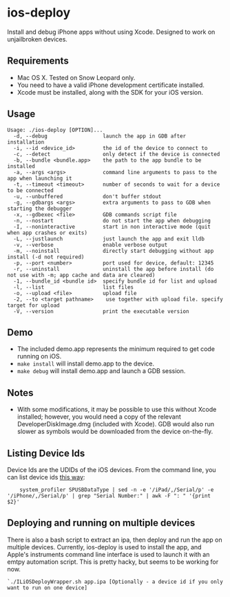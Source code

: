 ios-deploy
==========
Install and debug iPhone apps without using Xcode. Designed to work on unjailbroken devices.

## Requirements

* Mac OS X. Tested on Snow Leopard only.
* You need to have a valid iPhone development certificate installed.
* Xcode must be installed, along with the SDK for your iOS version.

## Usage

	Usage: ./ios-deploy [OPTION]...
	  -d, --debug                  launch the app in GDB after installation
	  -i, --id <device_id>         the id of the device to connect to
	  -c, --detect                 only detect if the device is connected
	  -b, --bundle <bundle.app>    the path to the app bundle to be installed
	  -a, --args <args>            command line arguments to pass to the app when launching it
	  -t, --timeout <timeout>      number of seconds to wait for a device to be connected
	  -u, --unbuffered             don't buffer stdout
	  -g, --gdbargs <args>         extra arguments to pass to GDB when starting the debugger
	  -x, --gdbexec <file>         GDB commands script file
	  -n, --nostart                do not start the app when debugging
	  -I, --noninteractive         start in non interactive mode (quit when app crashes or exits)
	  -L, --justlaunch             just launch the app and exit lldb
	  -v, --verbose                enable verbose output
	  -m, --noinstall              directly start debugging without app install (-d not required)
	  -p, --port <number>          port used for device, default: 12345 
	  -r, --uninstall              uninstall the app before install (do not use with -m; app cache and data are cleared) 
	  -1, --bundle_id <bundle id>  specify bundle id for list and upload
	  -l, --list                   list files
	  -o, --upload <file>          upload file
	  -2, --to <target pathname>	use together with upload file. specify target for upload
	  -V, --version                print the executable version
	  
## Demo

* The included demo.app represents the minimum required to get code running on iOS.
* `make install` will install demo.app to the device.
* `make debug` will install demo.app and launch a GDB session.

## Notes

* With some modifications, it may be possible to use this without Xcode installed; however, you would need a copy of the relevant DeveloperDiskImage.dmg (included with Xcode). GDB would also run slower as symbols would be downloaded from the device on-the-fly.


## Listing Device Ids

Device Ids are the UDIDs of the iOS devices. From the command line, you can list device ids [this way](http://javierhz.blogspot.com/2012/06/how-to-get-udid-of-iphone-using-shell.html):

        system_profiler SPUSBDataType | sed -n -e '/iPad/,/Serial/p' -e '/iPhone/,/Serial/p' | grep "Serial Number:" | awk -F ": " '{print $2}'

## Deploying and running on multiple devices

There is also a bash script to extract an ipa, then deploy and run the app on multiple devices. Currently, ios-deploy is used to install the app, and Apple's instruments command line interface is used to launch it with an emtpy automation script. This is pretty hacky, but seems to be working for now.

	`./ILiOSDeployWrapper.sh app.ipa [Optionally - a device id if you only want to run on one device]
